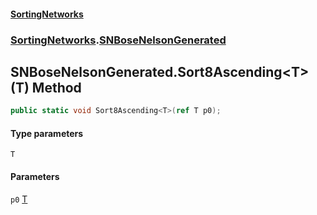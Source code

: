 #### [SortingNetworks](./index.md 'index')
### [SortingNetworks](./SortingNetworks.md 'SortingNetworks').[SNBoseNelsonGenerated](./SortingNetworks-SNBoseNelsonGenerated.md 'SortingNetworks.SNBoseNelsonGenerated')
## SNBoseNelsonGenerated.Sort8Ascending&lt;T&gt;(T) Method
```csharp
public static void Sort8Ascending<T>(ref T p0);
```
#### Type parameters
<a name='SortingNetworks-SNBoseNelsonGenerated-Sort8Ascending-T-(T)-T'></a>
`T`  
  
#### Parameters
<a name='SortingNetworks-SNBoseNelsonGenerated-Sort8Ascending-T-(T)-p0'></a>
`p0` [T](#SortingNetworks-SNBoseNelsonGenerated-Sort8Ascending-T-(T)-T 'SortingNetworks.SNBoseNelsonGenerated.Sort8Ascending&lt;T&gt;(T).T')  
  

